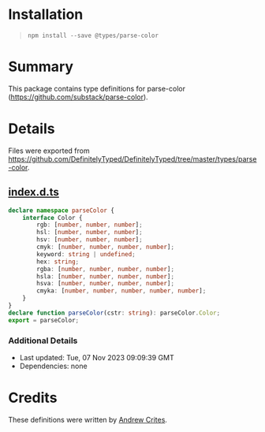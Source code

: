 # Installation
> `npm install --save @types/parse-color`

# Summary
This package contains type definitions for parse-color (https://github.com/substack/parse-color).

# Details
Files were exported from https://github.com/DefinitelyTyped/DefinitelyTyped/tree/master/types/parse-color.
## [index.d.ts](https://github.com/DefinitelyTyped/DefinitelyTyped/tree/master/types/parse-color/index.d.ts)
````ts
declare namespace parseColor {
    interface Color {
        rgb: [number, number, number];
        hsl: [number, number, number];
        hsv: [number, number, number];
        cmyk: [number, number, number, number];
        keyword: string | undefined;
        hex: string;
        rgba: [number, number, number, number];
        hsla: [number, number, number, number];
        hsva: [number, number, number, number];
        cmyka: [number, number, number, number, number];
    }
}
declare function parseColor(cstr: string): parseColor.Color;
export = parseColor;

````

### Additional Details
 * Last updated: Tue, 07 Nov 2023 09:09:39 GMT
 * Dependencies: none

# Credits
These definitions were written by [Andrew Crites](https://github.com/ajcrites).

